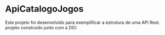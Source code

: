 # ApiCatalogoJogos
Este projeto foi desenvolvido para exemplificar a estrutura de uma API Rest. projeto construido junto com a DIO.
